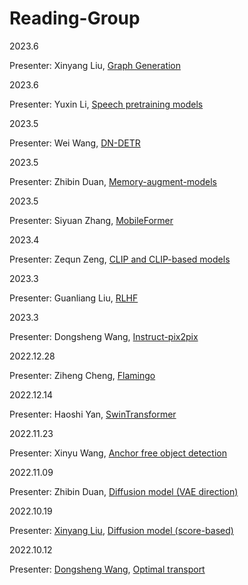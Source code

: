 # Reading-Group
2023.6

Presenter: Xinyang Liu, [Graph Generation](pdf/Deep-Graph-Generation.pdf)

2023.6

Presenter: Yuxin Li, [Speech pretraining models](pdf/Speech-pretraining.pdf)

2023.5

Presenter: Wei Wang, [DN-DETR](pdf/dn-detr.pdf)

2023.5

Presenter: Zhibin Duan, [Memory-augment-models](pdf/Memory-augment-models.pdf)

2023.5

Presenter: Siyuan Zhang, [MobileFormer](pdf/MobileFormer.pdf)

2023.4

Presenter: Zequn Zeng, [CLIP and CLIP-based models](pdf/CLIP-related-models.pdf)

2023.3

Presenter: Guanliang Liu, [RLHF](pdf/RLHF.pdf)

2023.3

Presenter: Dongsheng Wang, [Instruct-pix2pix](pdf/Instruct-pix2pix.pdf)

2022.12.28

Presenter: Ziheng Cheng, [Flamingo](pdf/flamingo.pdf)

2022.12.14

Presenter: Haoshi Yan, [SwinTransformer](pdf/SwinTransformer-yhs.pdf)

2022.11.23

Presenter: Xinyu Wang, [Anchor free object detection](pdf/anchor-free.pdf)


2022.11.09

Presenter: Zhibin Duan, [Diffusion model (VAE direction)](pdf/Diffssion_vae.pdf)

2022.10.19

Presenter: [Xinyang Liu](https://github.com/xinyangATK), [Diffusion model (score-based)](pdf/DiffusionLXY.pdf)

2022.10.12

Presenter: [Dongsheng Wang](https://wds2014.github.io/), [Optimal transport](pdf/OT_CT.pdf)

